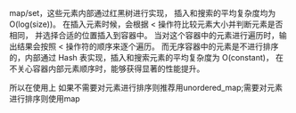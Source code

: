 map/set，这些元素内部通过红黑树进行实现， 插入和搜索的平均复杂度均为 O(log(size))。
在插入元素时候，会根据 < 操作符比较元素大小并判断元素是否相同， 并选择合适的位置插入到容器中。
当对这个容器中的元素进行遍历时，输出结果会按照 < 操作符的顺序来逐个遍历。
而无序容器中的元素是不进行排序的，内部通过 Hash 表实现，插入和搜索元素的平均复杂度为 O(constant)， 在不关心容器内部元素顺序时，能够获得显著的性能提升。

所以在使用上 如果不需要对元素进行排序则推荐用unordered_map;需要对元素进行排序则使用map
